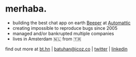 # merhaba.

* building the best chat app on earth [Beeper](https://www.beeper.com/) at [Automattic](https://www.automattic.com/)
* creating impossible to reproduce bugs since 2005
* managed and/or bankrupted multiple companies
* lives in Amsterdam 🇳🇱 from 🇹🇷

find out more at [bt.hn](https://bt.hn/?ref=githubprofile) | [batuhan@icoz.co](mailto:batuhan@icoz.co) | [twitter](https://x.com/batuhan) | [linkedin](https://linkedin.com/in/batuhanicoz)
